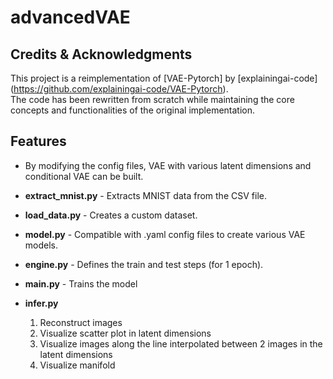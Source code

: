 # advancedVAE

## Credits & Acknowledgments  
This project is a reimplementation of [VAE-Pytorch] by [explainingai-code] (https://github.com/explainingai-code/VAE-Pytorch).  
The code has been rewritten from scratch while maintaining the core concepts and functionalities of the original implementation.  


## Features  
- By modifying the config files, VAE with various latent dimensions and conditional VAE can be built.

- **extract_mnist.py** - Extracts MNIST data from the CSV file.  
- **load_data.py** - Creates a custom dataset.
- **model.py** - Compatible with .yaml config files to create various VAE models. 
- **engine.py** - Defines the train and test steps (for 1 epoch).  
- **main.py** - Trains the model
- **infer.py**
  1. Reconstruct images
  2. Visualize scatter plot in latent dimensions
  3. Visualize images along the line interpolated between 2 images in the latent dimensions
  4. Visualize manifold
